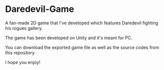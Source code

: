 # Daredevil-Game
A fan-made 2D game that I've developed which features Daredevil fighting his rogues gallery. 

The game has been developed on Unity and it's meant for PC.

You can download the exported game file as well as the source codes from this repository.

I hope you enjoy!
